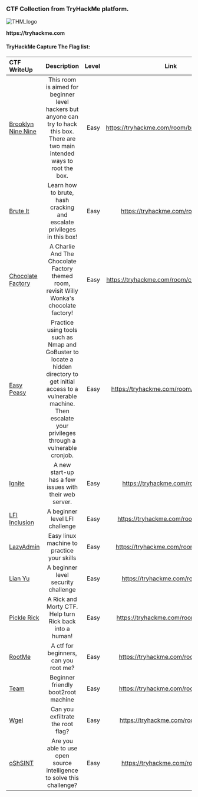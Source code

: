 
### CTF Collection from __TryHackMe__ platform.

![THM_logo](https://user-images.githubusercontent.com/20625004/114514155-a9c60180-9c43-11eb-9550-588f67aa209e.PNG)


__https://tryhackme.com__




#### TryHackMe Capture The Flag list: 

| CTF WriteUp                    | Description      | Level               | Link |
| :---                       |    :----:        |          ---:       |:----:
| [Brooklyn Nine Nine](https://github.com/sokdr/CTF-Write-up/blob/main/TryHackMe/THM%20BrooklynNineNine.md)         | This room is aimed for beginner level hackers but anyone can try to hack this box. There are two main intended ways to root the box.            | Easy                |https://tryhackme.com/room/brooklynninenine
| [Brute It](https://github.com/sokdr/CTF-Write-up/blob/main/TryHackMe/THM%20Brute%20It.md)                   | Learn how to brute, hash cracking and escalate privileges in this box!            | Easy                |https://tryhackme.com/room/bruteit
| [Chocolate Factory](https://github.com/sokdr/CTF-Write-up/blob/main/TryHackMe/THM%20ChocolateFactory.md)          | A Charlie And The Chocolate Factory themed room, revisit Willy Wonka's chocolate factory!             | Easy                |https://tryhackme.com/room/chocolatefactory
| [Easy Peasy](https://github.com/sokdr/CTF-Write-up/blob/main/TryHackMe/THM%20Easypeasy.md)                 | Practice using tools such as Nmap and GoBuster to locate a hidden directory to get initial access to a vulnerable machine. Then escalate your privileges through a vulnerable cronjob.             | Easy                |https://tryhackme.com/room/easypeasyctf
| [Ignite](https://github.com/sokdr/CTF-Write-up/blob/main/TryHackMe/THM%20Ignite.md)                     | A new start-up has a few issues with their web server.             | Easy                |https://tryhackme.com/room/ignite
| [LFI Inclusion](https://github.com/sokdr/CTF-Write-up/blob/main/TryHackMe/THM%20LFI.md)              | A beginner level LFI challenge             | Easy                |https://tryhackme.com/room/inclusion
| [LazyAdmin](https://github.com/sokdr/CTF-Write-up/blob/main/TryHackMe/THM%20LazyAdmin.md)                  | Easy linux machine to practice your skills             | Easy                |https://tryhackme.com/room/lazyadmin
| [Lian Yu](https://github.com/sokdr/CTF-Write-up/blob/main/TryHackMe/THM%20Lian_Yu.md)                    | A beginner level security challenge             | Easy                |https://tryhackme.com/room/lianyu
| [Pickle Rick](https://github.com/sokdr/CTF-Write-up/blob/main/TryHackMe/THM%20Pickle%20Rick.md)                | A Rick and Morty CTF. Help turn Rick back into a human!             | Easy                |https://tryhackme.com/room/picklerick
| [RootMe](https://github.com/sokdr/CTF-Write-up/blob/main/TryHackMe/THM%20RootMe.md)                     | A ctf for beginners, can you root me?             | Easy                |https://tryhackme.com/room/rrootme
| [Team](https://github.com/sokdr/CTF-Write-up/blob/main/TryHackMe/THM%20Team.md)                       |  Beginner friendly boot2root machine             | Easy                |https://tryhackme.com/room/teamcw
| [Wgel](https://github.com/sokdr/CTF-Write-up/blob/main/TryHackMe/THM%20Wgel%20CTF.md)                       | Can you exfiltrate the root flag?             | Easy                |https://tryhackme.com/room/wgelctf
| [oShSINT](https://github.com/sokdr/CTF-Write-up/blob/main/TryHackMe/THM%20OhSINT.md)                     | Are you able to use open source intelligence to solve this challenge?             | Easy                |https://tryhackme.com/room/ohsint

